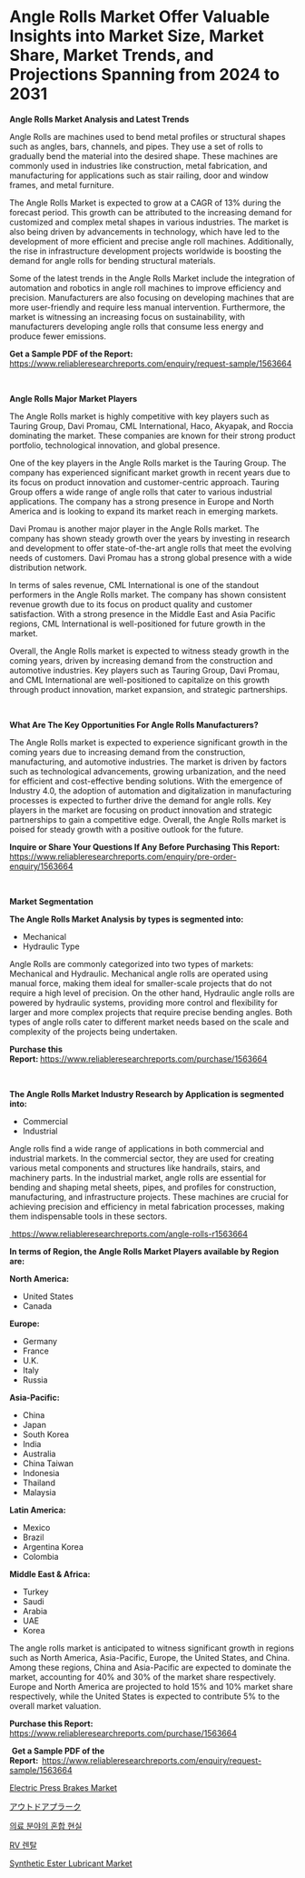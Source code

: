 <p><h1>Angle Rolls Market Offer Valuable Insights into Market Size, Market Share, Market Trends, and Projections Spanning from 2024 to 2031</h1></p><p><strong>Angle Rolls Market Analysis and Latest Trends</strong></p>
<p><p>Angle Rolls are machines used to bend metal profiles or structural shapes such as angles, bars, channels, and pipes. They use a set of rolls to gradually bend the material into the desired shape. These machines are commonly used in industries like construction, metal fabrication, and manufacturing for applications such as stair railing, door and window frames, and metal furniture.</p><p>The Angle Rolls Market is expected to grow at a CAGR of 13% during the forecast period. This growth can be attributed to the increasing demand for customized and complex metal shapes in various industries. The market is also being driven by advancements in technology, which have led to the development of more efficient and precise angle roll machines. Additionally, the rise in infrastructure development projects worldwide is boosting the demand for angle rolls for bending structural materials.</p><p>Some of the latest trends in the Angle Rolls Market include the integration of automation and robotics in angle roll machines to improve efficiency and precision. Manufacturers are also focusing on developing machines that are more user-friendly and require less manual intervention. Furthermore, the market is witnessing an increasing focus on sustainability, with manufacturers developing angle rolls that consume less energy and produce fewer emissions.</p></p>
<p><strong>Get a Sample PDF of the Report:&nbsp;</strong> <a href="https://www.reliableresearchreports.com/enquiry/request-sample/1563664">https://www.reliableresearchreports.com/enquiry/request-sample/1563664</a></p>
<p>&nbsp;</p>
<p><strong>Angle Rolls Major Market Players</strong></p>
<p><p>The Angle Rolls market is highly competitive with key players such as Tauring Group, Davi Promau, CML International, Haco, Akyapak, and Roccia dominating the market. These companies are known for their strong product portfolio, technological innovation, and global presence.</p><p>One of the key players in the Angle Rolls market is the Tauring Group. The company has experienced significant market growth in recent years due to its focus on product innovation and customer-centric approach. Tauring Group offers a wide range of angle rolls that cater to various industrial applications. The company has a strong presence in Europe and North America and is looking to expand its market reach in emerging markets.</p><p>Davi Promau is another major player in the Angle Rolls market. The company has shown steady growth over the years by investing in research and development to offer state-of-the-art angle rolls that meet the evolving needs of customers. Davi Promau has a strong global presence with a wide distribution network.</p><p>In terms of sales revenue, CML International is one of the standout performers in the Angle Rolls market. The company has shown consistent revenue growth due to its focus on product quality and customer satisfaction. With a strong presence in the Middle East and Asia Pacific regions, CML International is well-positioned for future growth in the market.</p><p>Overall, the Angle Rolls market is expected to witness steady growth in the coming years, driven by increasing demand from the construction and automotive industries. Key players such as Tauring Group, Davi Promau, and CML International are well-positioned to capitalize on this growth through product innovation, market expansion, and strategic partnerships.</p></p>
<p>&nbsp;</p>
<p><strong>What Are The Key Opportunities For Angle Rolls Manufacturers?</strong></p>
<p><p>The Angle Rolls market is expected to experience significant growth in the coming years due to increasing demand from the construction, manufacturing, and automotive industries. The market is driven by factors such as technological advancements, growing urbanization, and the need for efficient and cost-effective bending solutions. With the emergence of Industry 4.0, the adoption of automation and digitalization in manufacturing processes is expected to further drive the demand for angle rolls. Key players in the market are focusing on product innovation and strategic partnerships to gain a competitive edge. Overall, the Angle Rolls market is poised for steady growth with a positive outlook for the future.</p></p>
<p><strong>Inquire or Share Your Questions If Any Before Purchasing This Report:</strong> <a href="https://www.reliableresearchreports.com/enquiry/pre-order-enquiry/1563664">https://www.reliableresearchreports.com/enquiry/pre-order-enquiry/1563664</a></p>
<p>&nbsp;</p>
<p><strong>Market Segmentation</strong></p>
<p><strong>The Angle Rolls Market Analysis by types is segmented into:</strong></p>
<p><ul><li>Mechanical</li><li>Hydraulic Type</li></ul></p>
<p><p>Angle Rolls are commonly categorized into two types of markets: Mechanical and Hydraulic. Mechanical angle rolls are operated using manual force, making them ideal for smaller-scale projects that do not require a high level of precision. On the other hand, Hydraulic angle rolls are powered by hydraulic systems, providing more control and flexibility for larger and more complex projects that require precise bending angles. Both types of angle rolls cater to different market needs based on the scale and complexity of the projects being undertaken.</p></p>
<p><strong>Purchase this Report:&nbsp;</strong><a href="https://www.reliableresearchreports.com/purchase/1563664">https://www.reliableresearchreports.com/purchase/1563664</a></p>
<p>&nbsp;</p>
<p><strong>The Angle Rolls Market Industry Research by Application is segmented into:</strong></p>
<p><ul><li>Commercial</li><li>Industrial</li></ul></p>
<p><p>Angle rolls find a wide range of applications in both commercial and industrial markets. In the commercial sector, they are used for creating various metal components and structures like handrails, stairs, and machinery parts. In the industrial market, angle rolls are essential for bending and shaping metal sheets, pipes, and profiles for construction, manufacturing, and infrastructure projects. These machines are crucial for achieving precision and efficiency in metal fabrication processes, making them indispensable tools in these sectors.</p></p>
<p><a href="https://www.reliableresearchreports.com/angle-rolls-r1563664">&nbsp;https://www.reliableresearchreports.com/angle-rolls-r1563664</a></p>
<p><strong>In terms of Region, the Angle Rolls Market Players available by Region are:</strong></p>
<p>
    <p> <strong> North America: </strong>
        <ul>
            <li>United States</li>
            <li>Canada</li>
        </ul>
        </p> 
    <p> <strong> Europe: </strong>
        <ul>
            <li>Germany</li>
            <li>France</li>
            <li>U.K.</li>
            <li>Italy</li>
            <li>Russia</li>
        </ul>
        </p> 
    <p> <strong> Asia-Pacific: </strong>
        <ul>
            <li>China</li>
            <li>Japan</li>
            <li>South Korea</li>
            <li>India</li>
            <li>Australia</li>
            <li>China Taiwan</li>
            <li>Indonesia</li>
            <li>Thailand</li>
            <li>Malaysia</li>
        </ul>
        </p> 
    <p> <strong> Latin America: </strong>
        <ul>
            <li>Mexico</li>
            <li>Brazil</li>
            <li>Argentina Korea</li>
            <li>Colombia</li>
        </ul>
        </p> 
    <p> <strong> Middle East & Africa: </strong>
        <ul>
            <li>Turkey</li>
            <li>Saudi</li>
            <li>Arabia</li>
            <li>UAE</li>
            <li>Korea</li>
        </ul>
    </p>
    </p>
<p><p>The angle rolls market is anticipated to witness significant growth in regions such as North America, Asia-Pacific, Europe, the United States, and China. Among these regions, China and Asia-Pacific are expected to dominate the market, accounting for 40% and 30% of the market share respectively. Europe and North America are projected to hold 15% and 10% market share respectively, while the United States is expected to contribute 5% to the overall market valuation.</p></p>
<p><strong>Purchase this Report: </strong><a href="https://www.reliableresearchreports.com/purchase/1563664">https://www.reliableresearchreports.com/purchase/1563664</a></p>
<p>&nbsp;<strong>Get a Sample PDF of the Report:&nbsp;&nbsp;</strong><a href="https://www.reliableresearchreports.com/enquiry/request-sample/1563664">https://www.reliableresearchreports.com/enquiry/request-sample/1563664</a></p>
<p><strong></strong></p>
<p><p><a href="https://github.com/zjyglelu/Market-Research-Report-List-2/blob/main/electric-press-brakes-market.md">Electric Press Brakes Market</a></p><p><a href="https://medium.com/@elmorunolfsson2023/%E3%82%A2%E3%82%A6%E3%83%88%E3%83%89%E3%82%A2%E3%83%97%E3%83%A9%E3%83%BC%E3%82%AF%E5%B8%82%E5%A0%B4-%E3%82%BF%E3%82%A4%E3%83%97-%E3%82%A2%E3%83%97%E3%83%AA%E3%82%B1%E3%83%BC%E3%82%B7%E3%83%A7%E3%83%B3-%E5%9C%B0%E7%90%86%E3%81%AB%E3%82%88%E3%82%8B%E5%8C%85%E6%8B%AC%E7%9A%84%E3%81%AA%E8%A9%95%E4%BE%A1-d97daa34fe31">アウトドアプラーク</a></p><p><a href="https://medium.com/@ikeschumm04/%ED%98%BC%ED%95%A9-%ED%98%84%EC%8B%A4-%EC%9D%98%EB%A3%8C-%EC%8B%9C%EC%9E%A5-%EA%B2%BD%EC%9F%81-%EB%B6%84%EC%84%9D-%EC%8B%9C%EC%9E%A5-%EB%8F%99%ED%96%A5-%EB%B0%8F-2031%EB%85%84%EA%B9%8C%EC%A7%80%EC%9D%98-%EC%98%88%EC%B8%A1-9e5182874d33">의료 분야의 혼합 현실</a></p><p><a href="https://medium.com/@mslonkoss78/%EB%A0%88%ED%81%AC%EB%A6%AC%EC%97%90%EC%9D%B4%EC%85%98-%EC%B0%A8%EB%9F%89-%EC%9E%84%EB%8C%80-%EC%8B%9C%EC%9E%A5-%EA%B7%9C%EB%AA%A8-cagr-%ED%8A%B8%EB%A0%8C%EB%93%9C-2024-2030-a8c175a206df">RV 렌탈</a></p><p><a href="https://issuu.com/reportprime-2/docs/synthetic-ester-lubricant-market-size-2030.pptx">Synthetic Ester Lubricant Market</a></p></p>
